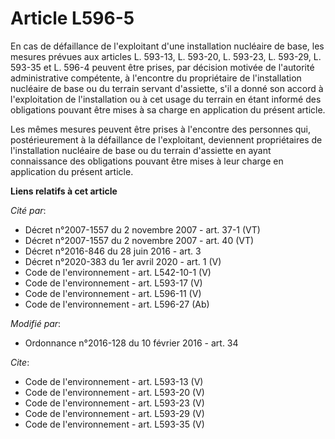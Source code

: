 # Article L596-5

En cas de défaillance de l'exploitant d'une installation nucléaire de base, les mesures prévues aux articles L. 593-13, L.
593-20, L. 593-23, L. 593-29, L. 593-35 et L. 596-4 peuvent être prises, par décision motivée de l'autorité administrative
compétente, à l'encontre du propriétaire de l'installation nucléaire de base ou du terrain servant d'assiette, s'il a donné
son accord à l'exploitation de l'installation ou à cet usage du terrain en étant informé des obligations pouvant être mises à
sa charge en application du présent article. 

Les mêmes mesures peuvent être prises à l'encontre des personnes qui, postérieurement à la défaillance de l'exploitant,
deviennent propriétaires de l'installation nucléaire de base ou du terrain d'assiette en ayant connaissance des obligations
pouvant être mises à leur charge en application du présent article.

**Liens relatifs à cet article**

_Cité par_:

  - Décret n°2007-1557 du 2 novembre 2007 - art. 37-1 (VT)
  - Décret n°2007-1557 du 2 novembre 2007 - art. 40 (VT)
  - Décret n°2016-846 du 28 juin 2016 - art. 3
  - Décret n°2020-383 du 1er avril 2020 - art. 1 (V)
  - Code de l'environnement - art. L542-10-1 (V)
  - Code de l'environnement - art. L593-17 (V)
  - Code de l'environnement - art. L596-11 (V)
  - Code de l'environnement - art. L596-27 (Ab)

_Modifié par_:

  - Ordonnance n°2016-128 du 10 février 2016 - art. 34

_Cite_:

  - Code de l'environnement - art. L593-13 (V)
  - Code de l'environnement - art. L593-20 (V)
  - Code de l'environnement - art. L593-23 (V)
  - Code de l'environnement - art. L593-29 (V)
  - Code de l'environnement - art. L593-35 (V)
